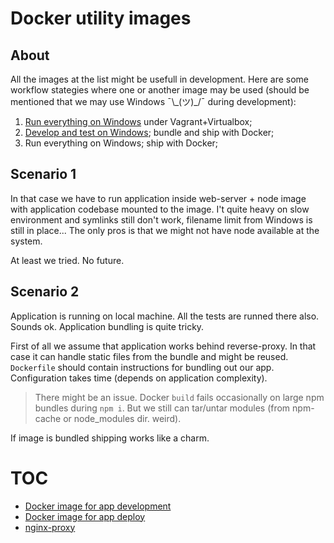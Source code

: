 # Docker utility images

## About
All the images at the list might be usefull in development. Here are some workflow stategies where one or another image may be used (should be mentioned that we may use Windows ¯\\\_(ツ)\_/¯ during development):

1. [Run everything on Windows](#scenarioone) under Vagrant+Virtualbox;
2. [Develop and test on Windows](#scenariotwo); bundle and ship with Docker;
3. Run everything on Windows; ship with Docker;

## Scenario 1<a id="#scenarioone"></a>
In that case we have to run application inside web-server + node image with application codebase mounted to the image. I't quite heavy on slow environment and symlinks still don\'t work, filename limit from Windows is still in place... The only pros is that we might not have node available at the system.

At least we tried. No future.

## Scenario 2<a id="scenariotwo"></a>
Application is running on local machine. All the tests are runned there also. Sounds ok. Application bundling is quite tricky. 

First of all we assume that application works behind reverse-proxy. In that case it can handle static files from the bundle and might be reused. `Dockerfile` should contain instructions for bundling out our app. Configuration takes time (depends on application complexity).

> There might be an issue. Docker `build` fails occasionally on large npm bundles during `npm i`. But we still can tar/untar modules (from npm-cache or node_modules dir. weird).

If image is bundled shipping works like a charm.

# TOC
- [Docker image for app development](./app-develop/readme.md)
- [Docker image for app deploy](./app-release/readme.md)
- [nginx-proxy](./nginx-proxy/readme.md)